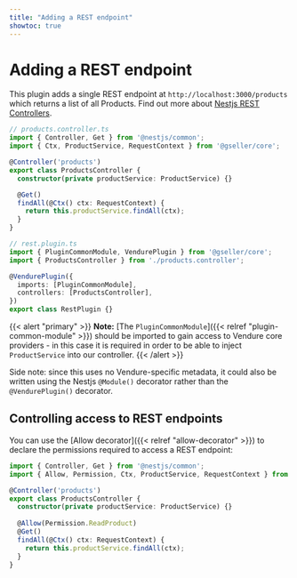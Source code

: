 ```yaml
---
title: "Adding a REST endpoint"
showtoc: true
---
```


# Adding a REST endpoint

This plugin adds a single REST endpoint at `http://localhost:3000/products` which returns a list of all Products. Find out more about [Nestjs REST Controllers](https://docs.nestjs.com/controllers).
```TypeScript
// products.controller.ts
import { Controller, Get } from '@nestjs/common';
import { Ctx, ProductService, RequestContext } from '@gseller/core'; 

@Controller('products')
export class ProductsController {
  constructor(private productService: ProductService) {}

  @Get()
  findAll(@Ctx() ctx: RequestContext) {
    return this.productService.findAll(ctx);
  }
}
```
```TypeScript
// rest.plugin.ts
import { PluginCommonModule, VendurePlugin } from '@gseller/core';
import { ProductsController } from './products.controller';

@VendurePlugin({
  imports: [PluginCommonModule],
  controllers: [ProductsController],
})
export class RestPlugin {}
```

{{< alert "primary" >}}
  **Note:** [The `PluginCommonModule`]({{< relref "plugin-common-module" >}}) should be imported to gain access to Vendure core providers - in this case it is required in order to be able to inject `ProductService` into our controller.
{{< /alert >}}

Side note: since this uses no Vendure-specific metadata, it could also be written using the Nestjs `@Module()` decorator rather than the `@VendurePlugin()` decorator.

## Controlling access to REST endpoints

You can use the [Allow decorator]({{< relref "allow-decorator" >}}) to declare the permissions required to access a REST endpoint:

```TypeScript {hl_lines=[8]}
import { Controller, Get } from '@nestjs/common';
import { Allow, Permission, Ctx, ProductService, RequestContext } from '@gseller/core'; 

@Controller('products')
export class ProductsController {
  constructor(private productService: ProductService) {}
    
  @Allow(Permission.ReadProduct)  
  @Get()
  findAll(@Ctx() ctx: RequestContext) {
    return this.productService.findAll(ctx);
  }
}
```
